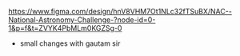 https://www.figma.com/design/hnV8VHM7Ot1NLc32fTSuBX/NAC--National-Astronomy-Challenge-?node-id=0-1&p=f&t=ZVYK4PbMLm0KGZSg-0
+ small changes with gautam sir     
